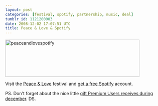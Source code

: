 ```yaml
---
layout: post
categories: [festival, spotify, partnership, music, deal]
tumblr_id: 1121200903  
date: 2008-12-02 17:07:51 UTC
title: Peace & Love & Spotify
---
```


<a class="img" href="http://www.peaceandlove.nu/festival/nyheter/biljetterna_slappta/"><img src="/attachments/2008/12/peaceandlovespotify.png" alt="peaceandlovespotify" width="428" height="119" class="alignnone size-full wp-image-923" /></a>

Visit the <a href="http://www.peaceandlove.nu/">Peace & Love</a> festival and <a href="http://www.peaceandlove.nu/festival/nyheter/biljetterna_slappta/">get a free Spotify</a> account.

PS. Don't forget about the nice little <a href="https://www.spotify.com/blog/archives/2008/12/01/spotify-premium-spread-holiday-joy-with-an-invite/">gift Premium Users receives during december</a>. DS.
